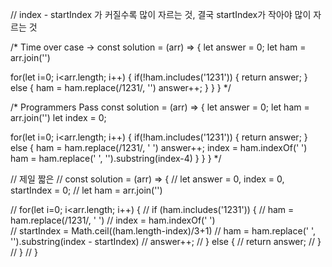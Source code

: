 
// index - startIndex 가 커질수록 많이 자르는 것, 결국 startIndex가 작아야 많이 자르는 것

/* Time over case ->
const solution = (arr) => {
  let answer = 0;
  let ham = arr.join('')

  for(let i=0; i<arr.length; i++) {
    if(!ham.includes('1231')) {
      return answer;
    } else {
      ham = ham.replace(/1231/, '')
      answer++;
    }
  }
}
*/

/* Programmers Pass
const solution = (arr) => {
  let answer = 0;
  let ham = arr.join('')
  let index = 0;

  for(let i=0; i<arr.length; i++) {
    if(!ham.includes('1231')) {
      return answer;
    } else {
      ham = ham.replace(/1231/, ' ')
      answer++;
      index = ham.indexOf(' ')
      ham = ham.replace(' ', '').substring(index-4)
    }
  }
}
*/

// 제일 짧은
// const solution = (arr) => {
//   let answer = 0, index = 0, startIndex = 0;
//   let ham = arr.join('')

//   for(let i=0; i<arr.length; i++) {
//     if (ham.includes('1231')) {
//       ham = ham.replace(/1231/, ' ')
//       index = ham.indexOf(' ')      
//       startIndex = Math.ceil((ham.length-index)/3+1)
//       ham = ham.replace(' ', '').substring(index - startIndex)
//       answer++;
//     } else {
//       return answer;
//     }
//   }
// }
